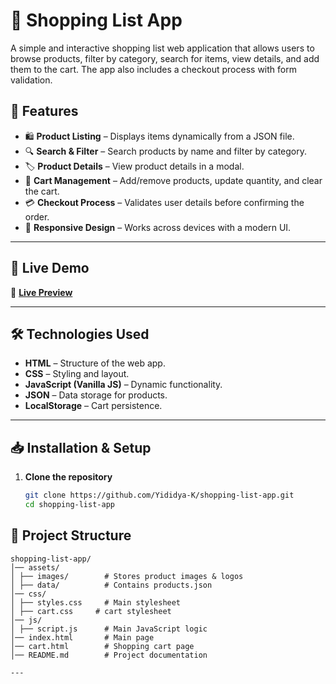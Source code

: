 # 🛒 Shopping List App

A simple and interactive shopping list web application that allows users to browse products, filter by category, search for items, view details, and add them to the cart. The app also includes a checkout process with form validation.

## 📌 Features

- 🛍️ **Product Listing** – Displays items dynamically from a JSON file.
- 🔍 **Search & Filter** – Search products by name and filter by category.
- 🏷️ **Product Details** – View product details in a modal.
- 🛒 **Cart Management** – Add/remove products, update quantity, and clear the cart.
- 💳 **Checkout Process** – Validates user details before confirming the order.
- 🎨 **Responsive Design** – Works across devices with a modern UI.

---

## 🚀 Live Demo

🔗 [**Live Preview**](https://shopinglistap.netlify.app/)

---

## 🛠️ Technologies Used

- **HTML** – Structure of the web app.
- **CSS** – Styling and layout.
- **JavaScript (Vanilla JS)** – Dynamic functionality.
- **JSON** – Data storage for products.
- **LocalStorage** – Cart persistence.

---

## 📥 Installation & Setup

1. **Clone the repository**  
   ```sh
   git clone https://github.com/Yididya-K/shopping-list-app.git
   cd shopping-list-app


## 📂 Project Structure


```plaintext
shopping-list-app/
│── assets/
│ ├── images/        # Stores product images & logos
│ ├── data/          # Contains products.json
│── css/
│ ├── styles.css     # Main stylesheet
│ ├── cart.css     # cart stylesheet
│── js/
│ ├── script.js      # Main JavaScript logic
│── index.html       # Main page
│── cart.html        # Shopping cart page
│── README.md        # Project documentation

---
